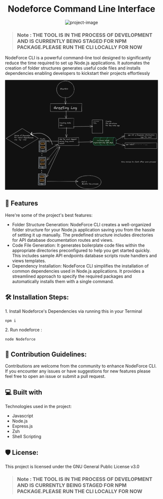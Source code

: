 <h1 align="center" id="title">Nodeforce Command Line Interface</h1>

<p align="center"><img src="https://socialify.git.ci/mogulcoder26/Nodeforce-CLI/image?description=1&amp;font=Source%20Code%20Pro&amp;forks=1&amp;issues=1&amp;language=1&amp;name=1&amp;owner=1&amp;pattern=Floating%20Cogs&amp;pulls=1&amp;stargazers=1&amp;theme=Dark" alt="project-image"></p>



> ### Note : THE TOOL IS IN THE PROCESS OF DEVELOPMENT AND IS CURRENTLY BEING STAGED FOR NPM PACKAGE.PLEASE RUN THE CLI LOCALLY FOR NOW


<p id="description">NodeForce CLI is a powerful command-line tool designed to significantly reduce the time required to set up Node.js applications. It automates the creation of folder structures generates useful code files and installs dependencies enabling developers to kickstart their projects effortlessly</p>


!['SysDesign'](./SysDesign.png)
  
  
<h2>🧐 Features</h2>

Here're some of the project's best features:

*   Folder Structure Generation: NodeForce CLI creates a well-organized folder structure for your Node.js application saving you from the hassle of setting it up manually. The predefined structure includes directories for API database documentation routes and views.
*   Code File Generation: It generates boilerplate code files within the appropriate directories preconfigured to help you get started quickly. This includes sample API endpoints database scripts route handlers and views templates.
*   Dependency Installation: NodeForce CLI simplifies the installation of common dependencies used in Node.js applications. It provides a streamlined approach to specify the required packages and automatically installs them with a single command.

<h2>🛠️ Installation Steps:</h2>

<p>1. Install Nodeforce's Dependencies via running this in your Terminal</p>

```
npm i 
```

<p>2. Run nodeforce :</p>

```
node Nodeforce
```

<h2>🍰 Contribution Guidelines:</h2>

Contributions are welcome from the community to enhance NodeForce CLI. If you encounter any issues or have suggestions for new features please feel free to open an issue or submit a pull request.

  
  
<h2>💻 Built with</h2>

Technologies used in the project:

*   Javascript
*   Node.js
*   Express.js
*   Zsh
*   Shell Scripting

<h2>🛡️ License:</h2>

This project is licensed under the GNU General Public License v3.0


> ### Note : THE TOOL IS IN THE PROCESS OF DEVELOPMENT AND IS CURRENTLY BEING STAGED FOR NPM PACKAGE.PLEASE RUN THE CLI LOCALLY FOR NOW